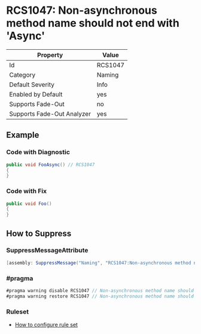 # RCS1047: Non\-asynchronous method name should not end with 'Async'

Property | Value
--- | ---
Id|RCS1047
Category|Naming
Default Severity|Info
Enabled by Default|yes
Supports Fade\-Out|no
Supports Fade\-Out Analyzer|yes

## Example

### Code with Diagnostic

```csharp
public void FooAsync() // RCS1047
{
}
```

### Code with Fix

```csharp
public void Foo()
{
}
```

## How to Suppress

### SuppressMessageAttribute

```csharp
[assembly: SuppressMessage("Naming", "RCS1047:Non-asynchronous method name should not end with 'Async'.", Justification = "<Pending>")]
```

### \#pragma

```csharp
#pragma warning disable RCS1047 // Non-asynchronous method name should not end with 'Async'.
#pragma warning restore RCS1047 // Non-asynchronous method name should not end with 'Async'.
```

### Ruleset

* [How to configure rule set](../HowToConfigureAnalyzers.md)
